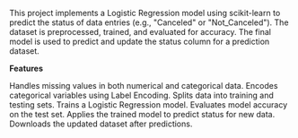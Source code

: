 This project implements a Logistic Regression model using scikit-learn to predict the status of data entries (e.g., "Canceled" or "Not_Canceled"). The dataset is preprocessed, trained, and evaluated for accuracy.
The final model is used to predict and update the status column for a prediction dataset.

**Features**

Handles missing values in both numerical and categorical data.
Encodes categorical variables using Label Encoding.
Splits data into training and testing sets.
Trains a Logistic Regression model.
Evaluates model accuracy on the test set.
Applies the trained model to predict status for new data.
Downloads the updated dataset after predictions.
